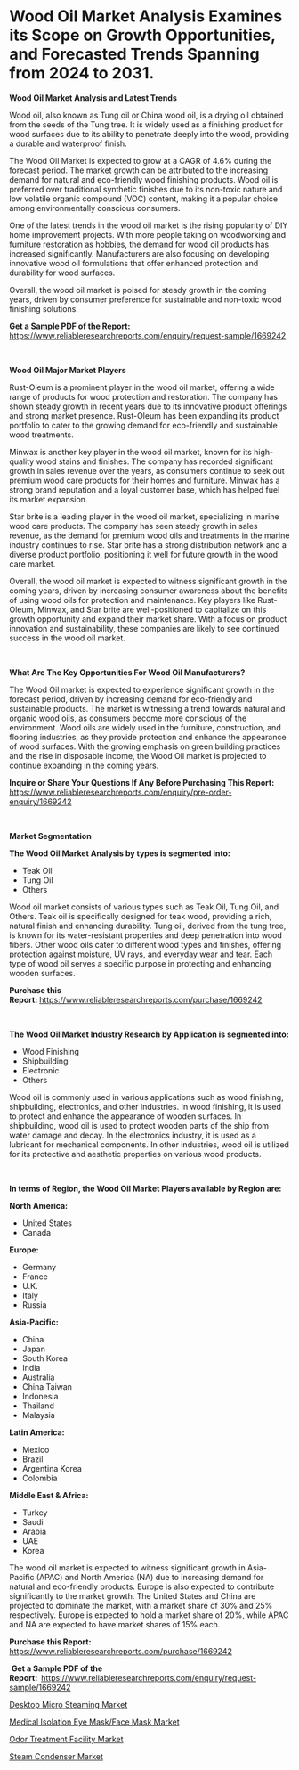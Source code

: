<p><h1>Wood Oil Market Analysis Examines its Scope on Growth Opportunities, and Forecasted Trends Spanning from 2024 to 2031.</h1></p><p><strong>Wood Oil Market Analysis and Latest Trends</strong></p>
<p><p>Wood oil, also known as Tung oil or China wood oil, is a drying oil obtained from the seeds of the Tung tree. It is widely used as a finishing product for wood surfaces due to its ability to penetrate deeply into the wood, providing a durable and waterproof finish.</p><p>The Wood Oil Market is expected to grow at a CAGR of 4.6% during the forecast period. The market growth can be attributed to the increasing demand for natural and eco-friendly wood finishing products. Wood oil is preferred over traditional synthetic finishes due to its non-toxic nature and low volatile organic compound (VOC) content, making it a popular choice among environmentally conscious consumers.</p><p>One of the latest trends in the wood oil market is the rising popularity of DIY home improvement projects. With more people taking on woodworking and furniture restoration as hobbies, the demand for wood oil products has increased significantly. Manufacturers are also focusing on developing innovative wood oil formulations that offer enhanced protection and durability for wood surfaces.</p><p>Overall, the wood oil market is poised for steady growth in the coming years, driven by consumer preference for sustainable and non-toxic wood finishing solutions.</p></p>
<p><strong>Get a Sample PDF of the Report:&nbsp;</strong> <a href="https://www.reliableresearchreports.com/enquiry/request-sample/1669242">https://www.reliableresearchreports.com/enquiry/request-sample/1669242</a></p>
<p>&nbsp;</p>
<p><strong>Wood Oil Major Market Players</strong></p>
<p><p>Rust-Oleum is a prominent player in the wood oil market, offering a wide range of products for wood protection and restoration. The company has shown steady growth in recent years due to its innovative product offerings and strong market presence. Rust-Oleum has been expanding its product portfolio to cater to the growing demand for eco-friendly and sustainable wood treatments.</p><p>Minwax is another key player in the wood oil market, known for its high-quality wood stains and finishes. The company has recorded significant growth in sales revenue over the years, as consumers continue to seek out premium wood care products for their homes and furniture. Minwax has a strong brand reputation and a loyal customer base, which has helped fuel its market expansion.</p><p>Star brite is a leading player in the wood oil market, specializing in marine wood care products. The company has seen steady growth in sales revenue, as the demand for premium wood oils and treatments in the marine industry continues to rise. Star brite has a strong distribution network and a diverse product portfolio, positioning it well for future growth in the wood care market.</p><p>Overall, the wood oil market is expected to witness significant growth in the coming years, driven by increasing consumer awareness about the benefits of using wood oils for protection and maintenance. Key players like Rust-Oleum, Minwax, and Star brite are well-positioned to capitalize on this growth opportunity and expand their market share. With a focus on product innovation and sustainability, these companies are likely to see continued success in the wood oil market.</p></p>
<p>&nbsp;</p>
<p><strong>What Are The Key Opportunities For Wood Oil Manufacturers?</strong></p>
<p><p>The Wood Oil market is expected to experience significant growth in the forecast period, driven by increasing demand for eco-friendly and sustainable products. The market is witnessing a trend towards natural and organic wood oils, as consumers become more conscious of the environment. Wood oils are widely used in the furniture, construction, and flooring industries, as they provide protection and enhance the appearance of wood surfaces. With the growing emphasis on green building practices and the rise in disposable income, the Wood Oil market is projected to continue expanding in the coming years.</p></p>
<p><strong>Inquire or Share Your Questions If Any Before Purchasing This Report:</strong> <a href="https://www.reliableresearchreports.com/enquiry/pre-order-enquiry/1669242">https://www.reliableresearchreports.com/enquiry/pre-order-enquiry/1669242</a></p>
<p>&nbsp;</p>
<p><strong>Market Segmentation</strong></p>
<p><strong>The Wood Oil Market Analysis by types is segmented into:</strong></p>
<p><ul><li>Teak Oil</li><li>Tung Oil</li><li>Others</li></ul></p>
<p><p>Wood oil market consists of various types such as Teak Oil, Tung Oil, and Others. Teak oil is specifically designed for teak wood, providing a rich, natural finish and enhancing durability. Tung oil, derived from the tung tree, is known for its water-resistant properties and deep penetration into wood fibers. Other wood oils cater to different wood types and finishes, offering protection against moisture, UV rays, and everyday wear and tear. Each type of wood oil serves a specific purpose in protecting and enhancing wooden surfaces.</p></p>
<p><strong>Purchase this Report:&nbsp;</strong><a href="https://www.reliableresearchreports.com/purchase/1669242">https://www.reliableresearchreports.com/purchase/1669242</a></p>
<p>&nbsp;</p>
<p><strong>The Wood Oil Market Industry Research by Application is segmented into:</strong></p>
<p><ul><li>Wood Finishing</li><li>Shipbuilding</li><li>Electronic</li><li>Others</li></ul></p>
<p><p>Wood oil is commonly used in various applications such as wood finishing, shipbuilding, electronics, and other industries. In wood finishing, it is used to protect and enhance the appearance of wooden surfaces. In shipbuilding, wood oil is used to protect wooden parts of the ship from water damage and decay. In the electronics industry, it is used as a lubricant for mechanical components. In other industries, wood oil is utilized for its protective and aesthetic properties on various wood products.</p></p>
<p>&nbsp;</p>
<p><strong>In terms of Region, the Wood Oil Market Players available by Region are:</strong></p>
<p>
    <p> <strong> North America: </strong>
        <ul>
            <li>United States</li>
            <li>Canada</li>
        </ul>
        </p> 
    <p> <strong> Europe: </strong>
        <ul>
            <li>Germany</li>
            <li>France</li>
            <li>U.K.</li>
            <li>Italy</li>
            <li>Russia</li>
        </ul>
        </p> 
    <p> <strong> Asia-Pacific: </strong>
        <ul>
            <li>China</li>
            <li>Japan</li>
            <li>South Korea</li>
            <li>India</li>
            <li>Australia</li>
            <li>China Taiwan</li>
            <li>Indonesia</li>
            <li>Thailand</li>
            <li>Malaysia</li>
        </ul>
        </p> 
    <p> <strong> Latin America: </strong>
        <ul>
            <li>Mexico</li>
            <li>Brazil</li>
            <li>Argentina Korea</li>
            <li>Colombia</li>
        </ul>
        </p> 
    <p> <strong> Middle East & Africa: </strong>
        <ul>
            <li>Turkey</li>
            <li>Saudi</li>
            <li>Arabia</li>
            <li>UAE</li>
            <li>Korea</li>
        </ul>
    </p>
    </p>
<p><p>The wood oil market is expected to witness significant growth in Asia-Pacific (APAC) and North America (NA) due to increasing demand for natural and eco-friendly products. Europe is also expected to contribute significantly to the market growth. The United States and China are projected to dominate the market, with a market share of 30% and 25% respectively. Europe is expected to hold a market share of 20%, while APAC and NA are expected to have market shares of 15% each.</p></p>
<p><strong>Purchase this Report: </strong><a href="https://www.reliableresearchreports.com/purchase/1669242">https://www.reliableresearchreports.com/purchase/1669242</a></p>
<p>&nbsp;<strong>Get a Sample PDF of the Report:&nbsp;&nbsp;</strong><a href="https://www.reliableresearchreports.com/enquiry/request-sample/1669242">https://www.reliableresearchreports.com/enquiry/request-sample/1669242</a></p>
<p><strong></strong></p>
<p><p><a href="https://view.publitas.com/reportprime-1/desktop-micro-steaming-market-insights-market-players-and-forecast-till-2030/">Desktop Micro Steaming Market</a></p><p><a href="https://view.publitas.com/reportprime-1/medical-isolation-eye-mask-face-mask-market-insights-market-players-and-forecast-till-2030/">Medical Isolation Eye Mask/Face Mask Market</a></p><p><a href="https://view.publitas.com/reportprime-1/odor-treatment-facility-market-size-furnishes-valuable-information-encompassing-market-share-market-trends-and-projections-spanning-from-2023-to-2030/">Odor Treatment Facility Market</a></p><p><a href="https://gentle-editor-9db.notion.site/Steam-Condenser-Market-Size-Share-Trends-Analysis-Report-By-Application-Regional-Outlook-Compet-9b4db80d80d14fbea53218dfc471070d">Steam Condenser Market</a></p></p>